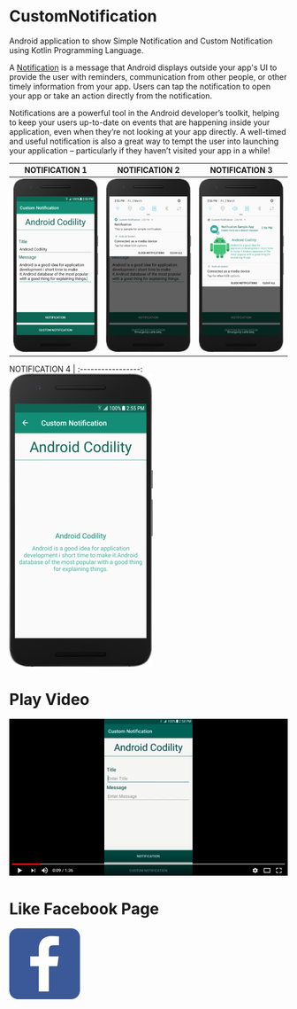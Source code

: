 # CustomNotification
Android application to show Simple Notification and Custom Notification using Kotlin Programming Language.

A [Notification](https://developer.android.com/guide/topics/ui/notifiers/notifications.html) is a message that Android displays outside your app's UI to provide the user with reminders, communication from other people, or other timely information from your app. Users can tap the notification to open your app or take an action directly from the notification.

Notifications are a powerful tool in the Android developer’s toolkit, helping to keep your users up-to-date on events that are happening inside your application, even when they’re not looking at your app directly. A well-timed and useful notification is also a great way to tempt the user into launching your application – particularly if they haven’t visited your app in a while!

NOTIFICATION 1     |  NOTIFICATION 2 |  NOTIFICATION 3 |
:-----------------:|:----------------:|:---------------:
![](https://github.com/AndroidCodility/CustomNotification/blob/master/design/main.png?raw=true)  |  ![](https://github.com/AndroidCodility/CustomNotification/blob/master/design/simple.png?raw=true) |  ![](https://github.com/AndroidCodility/CustomNotification/blob/master/design/custom.png?raw=true) 

NOTIFICATION 4     |
:-----------------:
![](https://github.com/AndroidCodility/CustomNotification/blob/master/design/view.png?raw=true)

# Play Video
[![](https://github.com/AndroidCodility/CustomNotification/blob/master/design/notification.png?raw=true)](https://youtu.be/uaZ50SpAsx8 "Click here to watch")

# Like Facebook Page
[![](https://github.com/AndroidCodility/Barchart-Graph/blob/master/design/fb.png?raw=true)](https://www.facebook.com/androidcodility/ "Click here")
